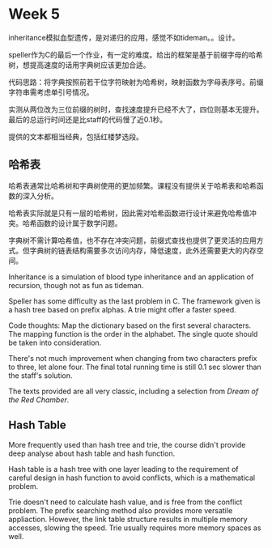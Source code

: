 # Week 5

inheritance模拟血型遗传，是对递归的应用，感觉不如tideman。。设计。

speller作为C的最后一个作业，有一定的难度。给出的框架是基于前缀字母的哈希树，想提高速度的话用字典树应该更加合适。

代码思路：将字典按照前若干位字符映射为哈希树，映射函数为字母表序号。前缀字符串需考虑单引号情况。

实测从两位改为三位前缀的树时，查找速度提升已经不大了，四位则基本无提升。最后的总运行时间还是比staff的代码慢了近0.1秒。

提供的文本都相当经典，包括红楼梦选段。

## 哈希表

哈希表通常比哈希树和字典树使用的更加频繁。课程没有提供关于哈希表和哈希函数的深入分析。

哈希表实际就是只有一层的哈希树，因此需对哈希函数进行设计来避免哈希值冲突。哈希函数的设计属于数学问题。

字典树不需计算哈希值，也不存在冲突问题，前缀式查找也提供了更灵活的应用方式。但字典树的链表结构需要多次访问内存，降低速度，此外还需要更大的内存空间。


Inheritance is a simulation of blood type inheritance and an application of recursion, though not as fun as tideman.

Speller has some difficulty as the last problem in C. The framework given is a hash tree based on prefix alphas. A trie might offer a faster speed.

Code thoughts: Map the dictionary based on the first several characters. The mapping function is the order in the alphabet. The single quote should be taken into consideration.

There's not much improvement when changing from two characters prefix to three, let alone four. The final total running time is still 0.1 sec slower than the staff's solution.

The texts provided are all very classic, including a selection from *Dream of the Red Chamber*.

## Hash Table

More frequently used than hash tree and trie, the course didn't provide deep analyse about hash table and hash function.

Hash table is a hash tree with one layer leading to the requirement of careful design in hash function to avoid conflicts, which is a mathematical problem.

Trie doesn't need to calculate hash value, and is free from the conflict problem. The prefix searching method also provides more versatile appliaction. However, the link table structure results in multiple memory accesses, slowing the speed. Trie usually requires more memory spaces as well.